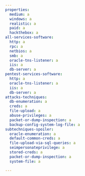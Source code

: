 ```yaml
---
properties:
  medium: a
  windows: a
  realistic: a
  paid: a
  hackthebox: a
all-services-software:
  http: a
  rpc: a
  netbios: a
  smb: a
  oracle-tns-listener: a
  iis: a
  db-server: a
pentest-services-software:
  http: a
  oracle-tns-listener: a
  iis: a
  db-server: a
attacks-techniques:
  db-enumeration: a
  creds: a
  file-upload: a
  abuse-privileges: a
  packet-or-dump-inspection: a
  backup-config-system-log-file: a
subtechniques-spoiler:
  oracle-enumeration: a
  default-common-creds: a
  file-upload-via-sql-queries: a
  seimpersonateprivilege: a
  stored-creds: a
  packet-or-dump-inspection: a
  system-file: a

---
```

